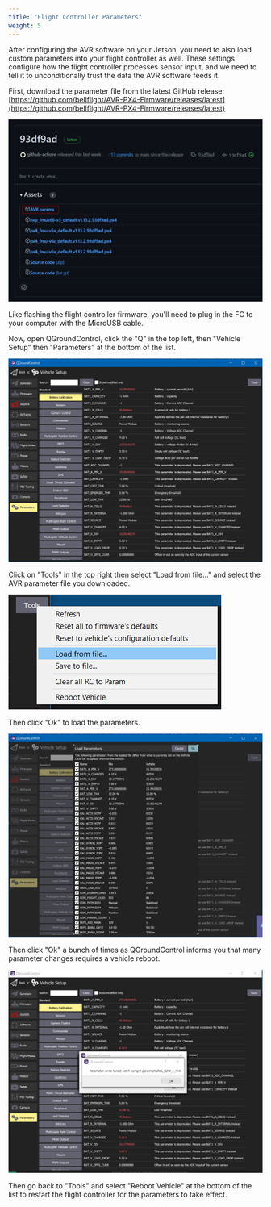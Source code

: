 ```yaml
---
title: "Flight Controller Parameters"
weight: 5
---
```


After configuring the AVR software on your Jetson, you need to also load custom
parameters into your flight controller as well. These settings configure how the flight
controller processes sensor input, and we need to tell it to unconditionally trust the
data the AVR software feeds it.

First, download the parameter file from the latest GitHub release:
[https://github.com/bellflight/AVR-PX4-Firmware/releases/latest](https://github.com/bellflight/AVR-PX4-Firmware/releases/latest)

![](2022-12-27-19-05-08.png)

Like flashing the flight controller firmware, you'll need to plug in the FC to your
computer with the MicroUSB cable.

Now, open QGroundControl, click the "Q" in the top left, then "Vehicle Setup" then
"Parameters" at the bottom of the list.

![](image.png)

Click on "Tools" in the top right then select "Load from file..." and select the AVR
parameter file you downloaded.

![](image1.png)

Then click "Ok" to load the parameters.

![](image2.png)

Then click "Ok" a bunch of times as QGroundControl informs you that many parameter
changes requires a vehicle reboot.

![](image3.png)

Then go back to "Tools" and select "Reboot Vehicle" at the bottom of the list to restart
the flight controller for the parameters to take effect.
